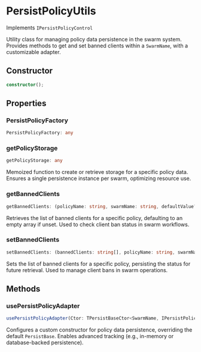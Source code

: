 # PersistPolicyUtils

Implements `IPersistPolicyControl`

Utility class for managing policy data persistence in the swarm system.
Provides methods to get and set banned clients within a `SwarmName`, with a customizable adapter.

## Constructor

```ts
constructor();
```

## Properties

### PersistPolicyFactory

```ts
PersistPolicyFactory: any
```

### getPolicyStorage

```ts
getPolicyStorage: any
```

Memoized function to create or retrieve storage for a specific policy data.
Ensures a single persistence instance per swarm, optimizing resource use.

### getBannedClients

```ts
getBannedClients: (policyName: string, swarmName: string, defaultValue?: string[]) => Promise<string[]>
```

Retrieves the list of banned clients for a specific policy, defaulting to an empty array if unset.
Used to check client ban status in swarm workflows.

### setBannedClients

```ts
setBannedClients: (bannedClients: string[], policyName: string, swarmName: string) => Promise<void>
```

Sets the list of banned clients for a specific policy, persisting the status for future retrieval.
Used to manage client bans in swarm operations.

## Methods

### usePersistPolicyAdapter

```ts
usePersistPolicyAdapter(Ctor: TPersistBaseCtor<SwarmName, IPersistPolicyData>): void;
```

Configures a custom constructor for policy data persistence, overriding the default `PersistBase`.
Enables advanced tracking (e.g., in-memory or database-backed persistence).
